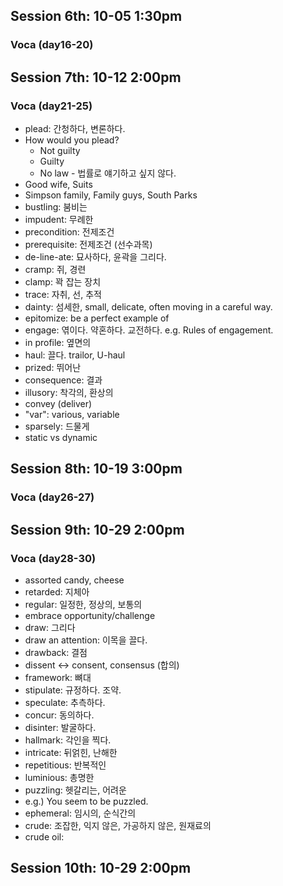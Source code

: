## Session 6th: 10-05 1:30pm

### Voca (day16-20)

## Session 7th: 10-12 2:00pm

### Voca (day21-25)

+ plead: 간청하다, 변론하다.
+ How would you plead?
  + Not guilty
  + Guilty
  + No law - 법률로 얘기하고 싶지 않다.
+ Good wife, Suits
+ Simpson family, Family guys, South Parks
+ bustling: 붐비는
+ impudent: 무례한
+ precondition: 전제조건
+ prerequisite: 전제조건 (선수과목)
+ de-line-ate: 묘사하다, 윤곽을 그리다.
+ cramp: 쥐, 경련
+ clamp: 꽉 잡는 장치
+ trace: 자취, 선, 추적
+ dainty: 섬세한, small, delicate, often moving in a careful way.
+ epitomize: be a perfect example of
+ engage: 엮이다. 약혼하다. 교전하다. e.g. Rules of engagement.
+ in profile: 옆면의
+ haul: 끌다. trailor, U-haul
+ prized: 뛰어난
+ consequence: 결과
+ illusory: 착각의, 환상의
+ convey (deliver)
+ "var": various, variable
+ sparsely: 드물게
+ static vs dynamic

## Session 8th: 10-19 3:00pm

### Voca (day26-27)

## Session 9th: 10-29 2:00pm

### Voca (day28-30)

+ assorted candy, cheese
+ retarded: 지체아
+ regular: 일정한, 정상의, 보통의
+ embrace opportunity/challenge
+ draw: 그리다
+ draw an attention: 이목을 끌다.
+ drawback: 결점
+ dissent <-> consent, consensus (합의)
+ framework: 뼈대
+ stipulate: 규정하다. 조약.
+ speculate: 추측하다.
+ concur: 동의하다.
+ disinter: 발굴하다.
+ hallmark: 각인을 찍다.
+ intricate: 뒤얽힌, 난해한
+ repetitious: 반복적인
+ luminious: 총명한
+ puzzling: 헷갈리는, 어려운
+ e.g.) You seem to be puzzled.
+ ephemeral: 임시의, 순식간의
+ crude: 조잡한, 익지 않은, 가공하지 않은, 원재료의
+ crude oil: 

## Session 10th: 10-29 2:00pm

